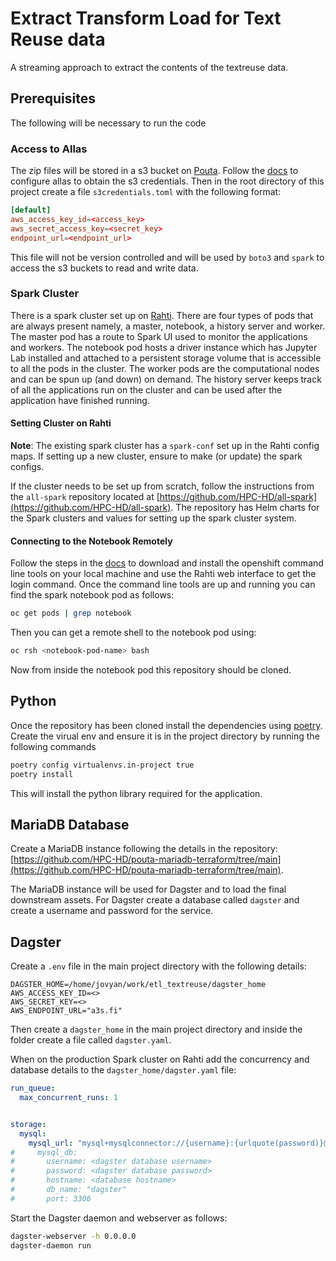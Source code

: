 # Extract Transform Load for Text Reuse data

A streaming approach to extract the contents of the textreuse data. 

## Prerequisites 

The following will be necessary to run the code

### Access to Allas

The zip files will be stored in a s3 bucket on [Pouta](pouta.csc.fi). Follow the [docs](https://docs.csc.fi/data/Allas/using_allas/s3_client/) to configure allas to obtain the s3 credentials. Then in the root directory of this project create a file `s3credentials.toml` with the following format:

```toml
[default]
aws_access_key_id=<access_key>
aws_secret_access_key=<secret_key>
endpoint_url=<endpoint_url>
```
This file will not be version controlled and will be used by `boto3` and `spark` to access the s3 buckets to read and write data.

### Spark Cluster

There is a spark cluster set up on [Rahti](https://docs.csc.fi/apps/spark/). There are four types of pods that are always present namely, a master, notebook, a history server and worker. The master pod has a route to Spark UI used to monitor the applications and workers. The notebook pod hosts a driver instance which has Jupyter Lab installed and attached to a persistent storage volume that is accessible to all the pods in the cluster. The worker pods are the computational nodes and can be spun up (and down) on demand. The history server keeps track of all the applications run on the cluster and can be used after the application have finished running.

#### Setting Cluster on Rahti 

**Note**: The existing spark cluster has a `spark-conf` set up in the Rahti config maps. If setting up a new cluster, ensure to make (or update) the spark configs.

If the cluster needs to be set up from scratch, follow the instructions from the `all-spark` repository located at [https://github.com/HPC-HD/all-spark](https://github.com/HPC-HD/all-spark). The repository has Helm charts for the Spark clusters and values for setting up the spark cluster system.

#### Connecting to the Notebook Remotely

Follow the steps in the [docs](https://docs.csc.fi/cloud/rahti/usage/cli/#the-command-line-tools-page-in-the-openshift-web-ui) to download and install the openshift command line tools on your local machine and use the Rahti web interface to get the login command. Once the command line tools are up and running you can find the spark notebook pod as follows:

```bash
oc get pods | grep notebook
```

Then you can get a remote shell to the notebook pod using:

```bash
oc rsh <notebook-pod-name> bash
```

Now from inside the notebook pod this repository should be cloned.

## Python

Once the repository has been cloned install the dependencies using [poetry](https://python-poetry.org). Create the virual env and ensure it is in the project directory by running the following commands

```bash
poetry config virtualenvs.in-project true
poetry install
```

This will install the python library required for the application.

## MariaDB Database

Create a MariaDB instance following the details in the repository: [https://github.com/HPC-HD/pouta-mariadb-terraform/tree/main](https://github.com/HPC-HD/pouta-mariadb-terraform/tree/main).


The MariaDB instance will be used for Dagster and to load the final downstream assets.
For Dagster create a database called `dagster` and create a username and password for the service.

## Dagster

Create a `.env` file in the main project directory with the following details:

```
DAGSTER_HOME=/home/jovyan/work/etl_textreuse/dagster_home
AWS_ACCESS_KEY_ID=<>
AWS_SECRET_KEY=<>
AWS_ENDPOINT_URL="a3s.fi"
```

Then create a `dagster_home` in the main project directory and inside the folder create a file called `dagster.yaml`.

When on the production Spark cluster on Rahti add the concurrency and database details to the `dagster_home/dagster.yaml` file:

```yaml
run_queue:
  max_concurrent_runs: 1


storage:
  mysql:
    mysql_url: "mysql+mysqlconnector://{username}:{urlquote(password)}@{hostname}:{port}/{db_name}?charset=utf8mb4&collation=utf8mb4_general_ci"
#     mysql_db:
#       username: <dagster database username>
#       password: <dagster database password>
#       hostname: <database hostname>
#       db_name: "dagster"
#       port: 3306
```


Start the Dagster daemon and webserver as follows:

```bash
dagster-webserver -h 0.0.0.0
dagster-daemon run
```
